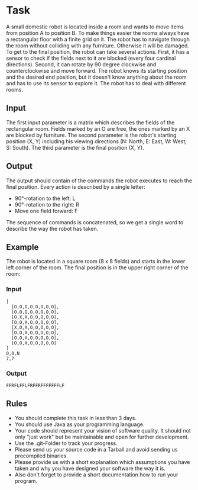 # Task

A small domestic robot is located inside a room and wants to move items from position A to position B.
To make things easier the rooms always have a rectangular floor with a finite grid on it.
The robot has to navigate through the room without colliding with any furniture. Otherwise it will be damaged.
To get to the final position, the robot can take several actions.
First, it has a sensor to check if the fields next to it are blocked (every four cardinal directions).
Second, it can rotate by 90 degree clockwise and counterclockwise and move forward.
The robot knows its starting position and the desired end position, but it doesn't know anything about the room and has to use its sensor to explore it.
The robot has to deal with different rooms.


## Input
The first input parameter is a matrix which describes the fields of the rectangular room.
Fields marked by an O are free, the ones marked by an X are blocked by furniture.
The second parameter is the robot's starting position (X, Y) including his viewing directions (N: North, E: East, W: West, S: South).
The third parameter is the final position (X, Y).


## Output
The output should contain of the commands the robot executes to reach the final position.
Every action is described by a single letter:

* 90°-rotation to the left: L
* 90°-rotation to the right: R
* Move one field forward: F

The sequence of commands is concatenated, so we get a single word to describe the way the robot has taken.


## Example

The robot is located in a square room (8 x 8 fields) and starts in the lower left corner of the room.
The final position is in the upper right corner of the room:

### Input
```
[
  [O,O,O,O,O,O,O,O],
  [O,O,O,O,O,O,O,O],
  [O,X,X,O,O,O,O,O],
  [O,O,X,O,O,O,O,O],
  [X,O,X,O,O,O,O,O],
  [O,O,X,O,O,O,O,O],
  [O,O,X,O,O,O,O,O],
  [O,O,X,O,O,O,O,O]
]
0,0,N
7,7
```

### Output
`FFRFLFFLFRFFRFFFFFFFLF`


## Rules
* You should complete this task in less than 3 days.
* You should use Java as your programming language.
* Your code should represent your vision of software quality. It should not only "just work" but be maintainable and open for further development.
* Use the .git-Folder to track your progress.
* Please send us your source code in a Tarball and avoid sending us precompiled binaries.
* Please provide us with a short explanation which assumptions you have taken and why you have designed your software the way it is.
* Also don't forget to provide a short documentation how to run your program.

